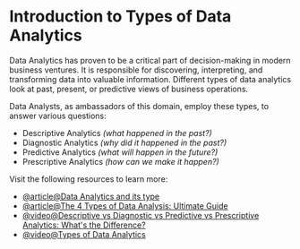 # Introduction to Types of Data Analytics

Data Analytics has proven to be a critical part of decision-making in modern business ventures. It is responsible for discovering, interpreting, and transforming data into valuable information. Different types of data analytics look at past, present, or predictive views of business operations.

Data Analysts, as ambassadors of this domain, employ these types, to answer various questions:

- Descriptive Analytics *(what happened in the past?)*
- Diagnostic Analytics *(why did it happened in the past?)*
- Predictive Analytics *(what will happen in the future?)*
- Prescriptive Analytics *(how can we make it happen?)*

Visit the following resources to learn more:

- [@article@Data Analytics and its type](https://www.geeksforgeeks.org/data-analytics-and-its-type/)
- [@article@The 4 Types of Data Analysis: Ultimate Guide](https://careerfoundry.com/en/blog/data-analytics/different-types-of-data-analysis/)
- [@video@Descriptive vs Diagnostic vs Predictive vs Prescriptive Analytics: What's the Difference?](https://www.youtube.com/watch?v=QoEpC7jUb9k)
- [@video@Types of Data Analytics](https://www.youtube.com/watch?v=lsZnSgxMwBA)
